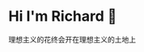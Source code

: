 # Hi I'm Richard 👋

<!--
**richard003/richard003** is a ✨ _special_ ✨ repository because its `README.md` (this file) appears on your GitHub profile.

Here are some ideas to get you started:

- 👯 I’m looking to collaborate on ...
- 🤔 I’m looking for help with ...
- 💬 Ask me about ...
- 📫 How to reach me: ...
- 😄 Pronouns: ...
- ⚡ Fun fact: ...
-->

<!-- - 🌱 I’m currently learning **Deep Learning**
 - 😺 I’m looking for collaborates on **Kaggle**
 - 📫 Reach me with cheng1224@shu.edu.cn

 [![Anurag's GitHub stats](https://github-readme-stats.vercel.app/api?username=richard003&&theme=swift&&show_icons=true&&hide=prs,issues)](https://github.com/anuraghazra/github-readme-stats) -->
 
 理想主义的花终会开在理想主义的土地上
